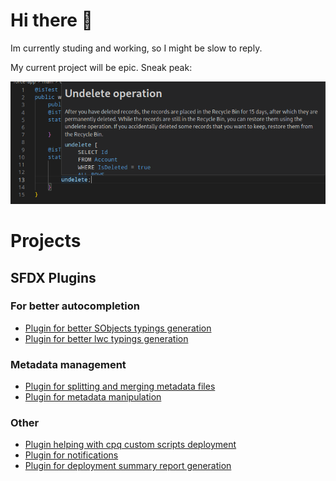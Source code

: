 # Hi there 👋

Im currently studing and working, so I might be slow to reply.


My current project will be epic.
Sneak peak:

![Sneak peek of my current project](./sneak_peek.png)

# Projects

## SFDX Plugins

### For better autocompletion

- [Plugin for better SObjects typings generation](https://github.com/Ziemniakoss/apex-typings-generator)
- [Plugin for better lwc typings generation](https://github.com/Ziemniakoss/lwc-typings-generator)

### Metadata management

- [Plugin for splitting and merging metadata files](https://github.com/Ziemniakoss/sfdx-metadata-splitter)
- [Plugin for metadata manipulation](https://github.com/Ziemniakoss/sfdx-metadata-utils)

### Other

- [Plugin helping with cpq custom scripts deployment](https://github.com/Ziemniakoss/sfdx-cpq-scripts-deployment)
- [Plugin for notifications](https://github.com/Ziemniakoss/sfdx-notifications)
- [Plugin for deployment summary report generation](https://github.com/Ziemniakoss/sfdx-ci-summary-creator)
